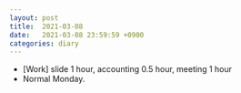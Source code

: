 ```yaml
---
layout: post
title:  2021-03-08
date:   2021-03-08 23:59:59 +0900
categories: diary
---
```


- [Work] slide 1 hour, accounting 0.5 hour, meeting 1 hour
- Normal Monday.
